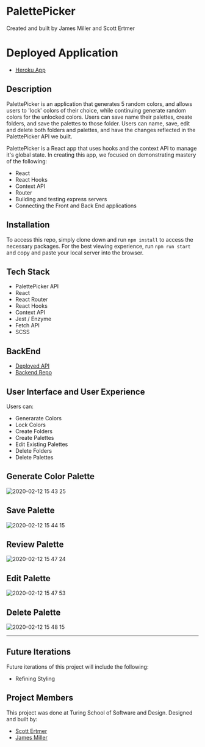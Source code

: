 # PalettePicker

Created and built by James Miller and Scott Ertmer

# Deployed Application
* [Heroku App](https://palettepicker2020.herokuapp.com/)

## Description

PalettePicker is an application that generates 5 random colors, and allows users to 'lock' colors of their choice, while continuing generate random colors for the unlocked colors. Users can save name their palettes, create folders, and save the palettes to those folder. Users can name, save, edit and delete both folders and palettes, and have the changes reflected in the PalettePicker API we built.

PalettePicker is a React app that uses hooks and the context API to manage it's global state.
In creating this app, we focused on demonstrating mastery of the following:
* React
* React Hooks
* Context API
* Router
* Building and testing express servers
* Connecting the Front and Back End applications

## Installation

To access this repo, simply clone down and run `npm install` to access the necessary packages.  For the best viewing experience, run `npm run start` and copy and paste your local server into the browser.

## Tech Stack
* PalettePicker API
* React
* React Router
* React Hooks
* Context API
* Jest / Enzyme
* Fetch API
* SCSS

## BackEnd
* [Deployed API](https://arcane-coast-01290.herokuapp.com/)
* [Backend Repo](https://github.com/JamesRexMiller4/palette_picker_BE)

## User Interface and User Experience
Users can:
* Generarate Colors
* Lock Colors
* Create Folders
* Create Palettes
* Edit Existing Palettes
* Delete Folders
* Delete Palettes

## Generate Color Palette
![2020-02-12 15 43 25](https://user-images.githubusercontent.com/27719824/74384916-8b4e4700-4daf-11ea-9d76-5b6c91a6215a.gif)


## Save Palette 
![2020-02-12 15 44 15](https://user-images.githubusercontent.com/27719824/74384797-4f1ae680-4daf-11ea-902c-2a09f5e9f46b.gif)

## Review Palette
![2020-02-12 15 47 24](https://user-images.githubusercontent.com/27719824/74384971-ae78f680-4daf-11ea-90ad-f7237dc9aa96.gif)

## Edit Palette
![2020-02-12 15 47 53](https://user-images.githubusercontent.com/27719824/74385082-f1d36500-4daf-11ea-90a4-8b453a7863c4.gif)

## Delete Palette
![2020-02-12 15 48 15](https://user-images.githubusercontent.com/27719824/74385026-cbadc500-4daf-11ea-826c-61a5119d8268.gif)

---

## Future Iterations 
Future iterations of this project will include the following:
* Refining Styling

## Project Members
This project was done at Turing School of Software and Design.
Designed and built by:
- [Scott Ertmer](https://github.com/sertmer)
- [James Miller](https://github.com/jamesrexmiller4)
